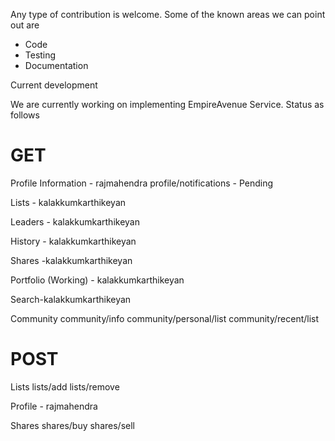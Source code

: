 Any type of contribution is welcome. Some of the known areas we can point out are

* Code
* Testing
* Documentation

Current development

We are currently working on implementing EmpireAvenue Service. Status as follows

GET
===
Profile Information   - rajmahendra
    profile/notifications - Pending

Lists - kalakkumkarthikeyan

Leaders - kalakkumkarthikeyan

History - kalakkumkarthikeyan

Shares -kalakkumkarthikeyan

Portfolio (Working) - kalakkumkarthikeyan

Search-kalakkumkarthikeyan

Community
    community/info
    community/personal/list
    community/recent/list
    

POST
====
Lists
    lists/add
    lists/remove

Profile - rajmahendra

Shares
    shares/buy
    shares/sell

